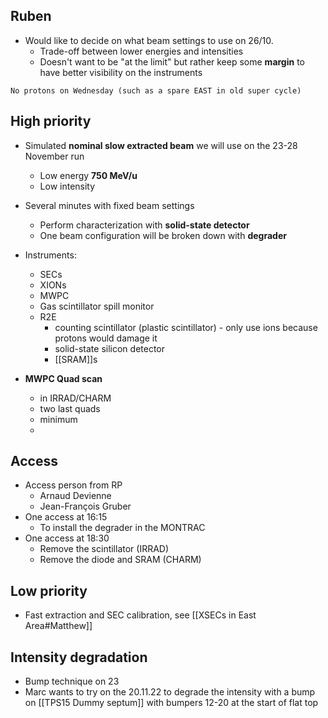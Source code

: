 ## Ruben

* Would like to decide on what beam settings to use on 26/10.
	* Trade-off between lower energies and intensities
	* Doesn't want to be "at the limit" but rather keep some **margin** to have better visibility on the instruments


```ad-warning
No protons on Wednesday (such as a spare EAST in old super cycle)
```


## High priority

* Simulated **nominal slow extracted beam** we will use on the 23-28 November run
	* Low energy **750 MeV/u**
	* Low intensity
* Several minutes with fixed beam settings
	* Perform characterization with **solid-state detector**
	* One beam configuration will be broken down with **degrader**
* Instruments:
	* SECs
	* XIONs
	* MWPC
	* Gas scintillator spill monitor
	* R2E
		* counting scintillator (plastic scintillator) - only use ions because protons would damage it
		* solid-state silicon detector
		* [[SRAM]]s

* **MWPC Quad scan**
	* in IRRAD/CHARM
	* two last quads
	* minimum
	* 

## Access

* Access person from RP
	* Arnaud Devienne
	* Jean-François Gruber
* One access at 16:15
	* To install the degrader in the MONTRAC
* One access at 18:30
	* Remove the scintillator (IRRAD)
	* Remove the diode and SRAM (CHARM)

## Low priority
* Fast extraction and SEC calibration, see [[XSECs in East Area#Matthew]]

## Intensity degradation

* Bump technique on 23
* Marc wants to try on the 20.11.22 to degrade the intensity with a bump on [[TPS15 Dummy septum]] with bumpers 12-20 at the start of flat top
